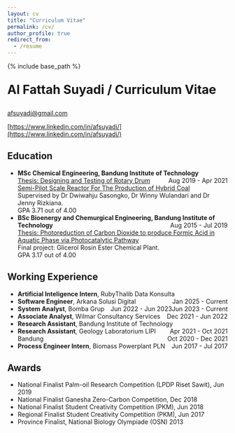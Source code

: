 ```yaml
---
layout: cv
title: "Curriculum Vitae"
permalink: /cv/
author_profile: true
redirect_from:
  - /resume
---
```


{% include base_path %}
<p style="font-size: 2em; font-weight: bold;">Al Fattah Suyadi / Curriculum Vitae</p>

[afsuyadi@gmail.com](mailto:afsuyadi@gmail.com)

[https://www.linkedin.com/in/afsuyadi/](https://www.linkedin.com/in/afsuyadi/)

## Education

* **MSc Chemical Engineering, Bandung Institute of Technology** <span style="float: right;">Aug 2019 - Apr 2021</span><br>
  <span class='desc'>[Thesis: Designing and Testing of Rotary Drum Semi-Pilot Scale Reactor For The Production of Hybrid Coal](https://digilib.itb.ac.id/gdl/view/54664/)</span><br>
  <span class='desc'>Supervised by Dr Dwiwahju Sasongko, Dr Winny Wulandari and Dr Jenny Rizkiana.</span><br>
  <span class='desc'>GPA 3.71 out of 4.00</span><br>
* **BSc Bioenergy and Chemurgical Engineering, Bandung Institute of Technology** <span style="float: right;">Aug 2015 - Jul 2019</span>\
  <span class='desc'>[Thesis: Photoreduction of Carbon Dioxide to produce Formic Acid in Aquatic Phase via Photocatalytic Pathway](https://doi.org/10.30598/ijcr.2020.8-jen)</span><br>
  <span class='desc'>Final project: Glicerol Rosin Ester Chemical Plant.</span><br>
  <span class='desc'>GPA 3.17 out of 4.00</span><br>


## Working Experience

* **Artificial Inteligence Intern**, RubyThalib Data Konsulta <span style="float: right;"> Jan 2025 - Current</span>
* **Software Engineer**, Arkana Solusi Digital <span style="float: right;"> Jun 2023 - Current</span>
* **System Analyst**, Bomba Grup <span style="float: right;"> Jun 2022 - Jun 2023</span>
* **Associate Analyst**, Wilmar Consultancy Services <span style="float: right;"> Dec 2021 - Jun 2022</span>
* **Research Assistant**, Bandung Institute of Technology <span style="float: right;"> Apr 2021 - Oct 2021</span>
* **Research Assistant**, Geology Laboratorium LIPI Bandung <span style="float: right;"> Oct 2020 - Dec 2021</span>
* **Process Engineer Intern**, Biomass Powerplant PLN <span style="float: right;"> Jun 2017 - Jul 2017 </span>

## Awards

* National Finalist Palm-oil Research Competition (LPDP Riset Sawit), Jun 2019
* National Finalist Ganesha Zero-Carbon Competition, Dec 2018
* National Finalist Student Creativity Competition (PKM), Jun 2018
* Regional Finalist Student Creativity Competition (PKM), Jun 2017
* Province Finalist, National Biology Olympiade (OSN) 2013
